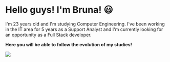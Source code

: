 <h1>Hello guys! I'm Bruna! 😃</h1>

<span>I'm 23 years old and I'm studying Computer Engineering. I've been working in the IT area for 5 years as a Support Analyst and I'm currently looking for an opportunity as a Full Stack developer.</span>

<strong>Here you will be able to follow the evolution of my studies!</strong>

<a href="https://www.linkedin.com/in/brunaafernandess" target="_blank"><img src="https://img.shields.io/badge/LinkedIn-0077B5?style=for-the-badge&logo=linkedin&logoColor=white" target="_blank"/></a>
